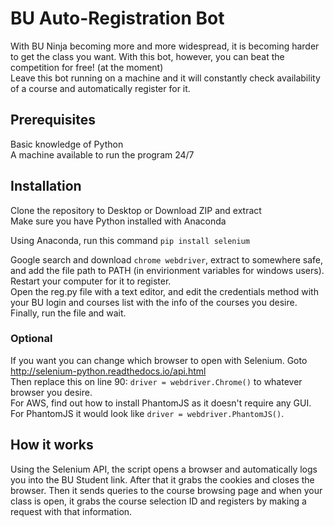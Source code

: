 # BU Auto-Registration Bot

With BU Ninja becoming more and more widespread, it is becoming harder to get the class you want. With this bot, however, you can beat the competition for free! (at the moment)  
Leave this bot running on a machine and it will constantly check availability of a course and automatically register for it.

## Prerequisites
Basic knowledge of Python  
A machine available to run the program 24/7

## Installation
Clone the repository to Desktop or Download ZIP and extract  
Make sure you have Python installed with Anaconda

Using Anaconda, run this command
`pip install selenium`  

Google search and download `chrome webdriver`, extract to somewhere safe, and add the file path to PATH (in envirionment variables for windows users).  
Restart your computer for it to register.  
Open the reg.py file with a text editor, and edit the credentials method with your BU login and courses list with the info of the courses you desire.  
Finally, run the file and wait.

### Optional
If you want you can change which browser to open with Selenium. Goto http://selenium-python.readthedocs.io/api.html  
Then replace this on line 90: `driver = webdriver.Chrome()` to whatever browser you desire.  
For AWS, find out how to install PhantomJS as it doesn't require any GUI. For PhantomJS it would look like `driver = webdriver.PhantomJS()`.

## How it works
Using the Selenium API, the script opens a browser and automatically logs you into the BU Student link. After that it grabs the cookies and closes the browser. Then it sends queries to the course browsing page and when your class is open, it grabs the course selection ID and registers by making a request with that information.

